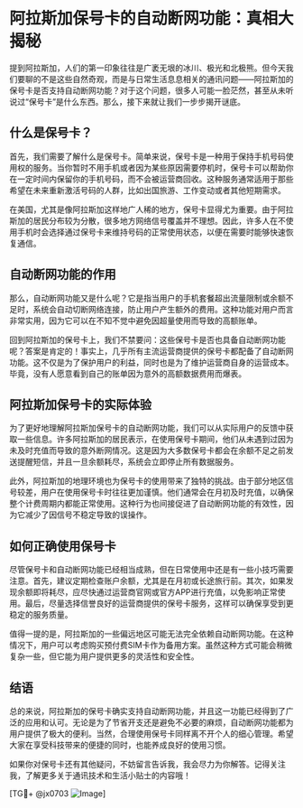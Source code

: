 # 阿拉斯加保号卡的自动断网功能：真相大揭秘

提到阿拉斯加，人们的第一印象往往是广袤无垠的冰川、极光和北极熊。但今天我们要聊的不是这些自然奇观，而是与日常生活息息相关的通讯问题——阿拉斯加的保号卡是否支持自动断网功能？对于这个问题，很多人可能一脸茫然，甚至从未听说过“保号卡”是什么东西。那么，接下来就让我们一步步揭开谜底。

## 什么是保号卡？

首先，我们需要了解什么是保号卡。简单来说，保号卡是一种用于保持手机号码使用权的服务。当你暂时不用手机或者因为某些原因需要停机时，保号卡可以帮助你在一定时间内保留你的手机号码，而不会被运营商回收。这种服务通常适用于那些希望在未来重新激活号码的人群，比如出国旅游、工作变动或者其他短期需求。

在美国，尤其是像阿拉斯加这样地广人稀的地方，保号卡显得尤为重要。由于阿拉斯加的居民分布较为分散，很多地方网络信号覆盖并不理想。因此，许多人在不使用手机时会选择通过保号卡来维持号码的正常使用状态，以便在需要时能够快速恢复通信。

## 自动断网功能的作用

那么，自动断网功能又是什么呢？它是指当用户的手机套餐超出流量限制或余额不足时，系统会自动切断网络连接，防止用户产生额外的费用。这种功能对用户而言非常实用，因为它可以在不知不觉中避免因超量使用而导致的高额账单。

回到阿拉斯加的保号卡上，我们不禁要问：这些保号卡是否也具备自动断网功能呢？答案是肯定的！事实上，几乎所有主流运营商提供的保号卡都配备了自动断网功能。这不仅是为了保护用户的利益，同时也是为了维护运营商自身的运营成本。毕竟，没有人愿意看到自己的账单因为意外的高额数据费用而爆表。

## 阿拉斯加保号卡的实际体验

为了更好地理解阿拉斯加保号卡的自动断网功能，我们可以从实际用户的反馈中获取一些信息。许多阿拉斯加的居民表示，在使用保号卡期间，他们从未遇到过因为未及时充值而导致的意外断网情况。这是因为大多数保号卡都会在余额不足之前发送提醒短信，并且一旦余额耗尽，系统会立即停止所有数据服务。

此外，阿拉斯加的地理环境也为保号卡的使用带来了独特的挑战。由于部分地区信号较差，用户在使用保号卡时往往更加谨慎。他们通常会在月初及时充值，以确保整个计费周期内都能正常使用。这种行为也间接促进了自动断网功能的有效性，因为它减少了因信号不稳定导致的误操作。

## 如何正确使用保号卡

尽管保号卡和自动断网功能已经相当成熟，但在日常使用中还是有一些小技巧需要注意。首先，建议定期检查账户余额，尤其是在月初或长途旅行前。其次，如果发现余额即将耗尽，应尽快通过运营商官网或官方APP进行充值，以免影响正常使用。最后，尽量选择信誉良好的运营商提供的保号卡服务，这样可以确保享受到更稳定的服务质量。

值得一提的是，阿拉斯加的一些偏远地区可能无法完全依赖自动断网功能。在这种情况下，用户可以考虑购买预付费SIM卡作为备用方案。虽然这种方式可能会稍微复杂一些，但它能为用户提供更多的灵活性和安全性。

## 结语

总的来说，阿拉斯加的保号卡确实支持自动断网功能，并且这一功能已经得到了广泛的应用和认可。无论是为了节省开支还是避免不必要的麻烦，自动断网功能都为用户提供了极大的便利。当然，合理使用保号卡同样离不开个人的细心管理。希望大家在享受科技带来的便捷的同时，也能养成良好的使用习惯。

如果你对保号卡还有其他疑问，不妨留言告诉我，我会尽力为你解答。记得关注我，了解更多关于通讯技术和生活小贴士的内容哦！

[TG💪+ @jx0703 ![Image](https://github.com/user-attachments/assets/dbca1d08-cadb-493c-b0ec-ad6f7a83f270)]